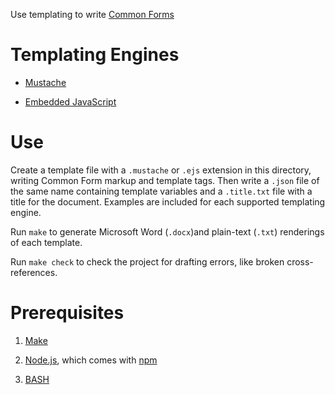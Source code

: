 Use templating to write [Common Forms](https://commonform.github.io)

# Templating Engines

- [Mustache](https://mustache.github.io)

- [Embedded JavaScript](http://www.embeddedjs.com/)

# Use

Create a template file with a `.mustache` or `.ejs` extension in this directory, writing Common Form markup and template tags. Then write a `.json` file  of the same name containing template variables and a `.title.txt` file with a title for the document. Examples are included for each supported templating engine.

Run `make` to generate Microsoft Word (`.docx`)and plain-text (`.txt`) renderings of each template.

Run `make check` to check the project for drafting errors, like broken cross-references.

# Prerequisites

1. [Make](https://en.wikipedia.org/wiki/Make_(software))

2. [Node.js](https://nodejs.org), which comes with [npm](https://npmjs.com)

3. [BASH](https://www.gnu.org/software/bash/bash.html)
